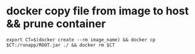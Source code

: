 # docker copy file from image to host && prune container

```text
export CT=$(docker create --rm image_name) && docker cp $CT:/runapp/ROOT.jar ./ && docker rm $CT
```

